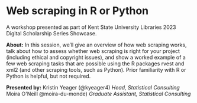 # Web scraping in R or Python
A workshop presented as part of Kent State University Libraries 2023 Digital Scholarship Series Showcase.

**About:**
In this session, we’ll give an overview of how web scraping works, talk about how to assess whether web scraping is right for your project (including ethical and copyright issues), and show a worked example of a few web scraping tasks that are possible using the R packages rvest and xml2 (and other scraping tools, such as Python). Prior familiarity with R or Python is helpful, but not required.

**Presented by:**
Kristin Yeager (@kyeager4) *Head, Statistical Consulting*
Moira O'Neill @moira-du-monde) *Graduate Assistant, Statistical Consulting*
